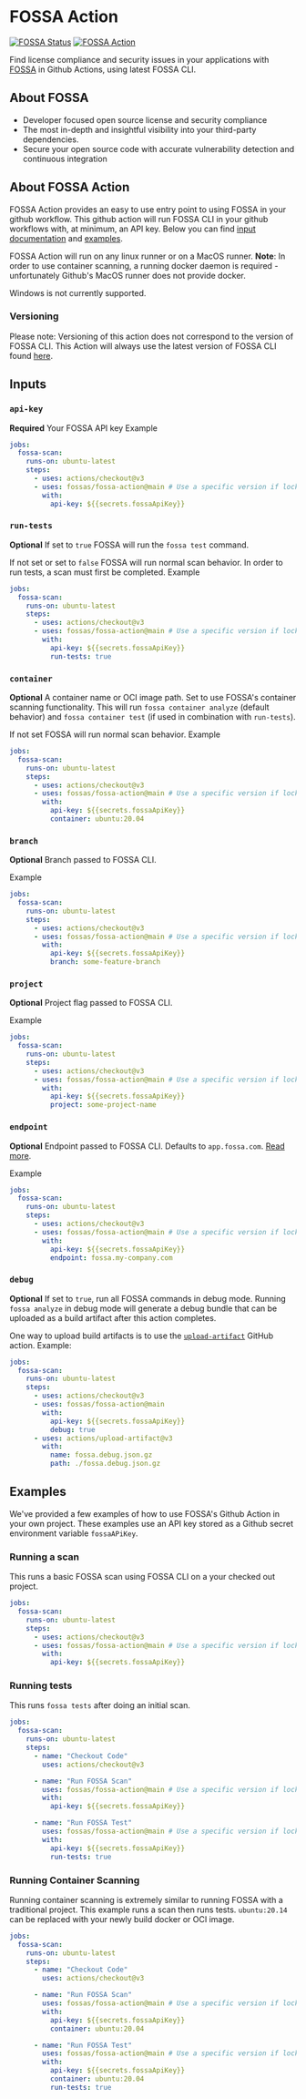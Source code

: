 # FOSSA Action
[![FOSSA Status](https://app.fossa.com/api/projects/custom%2B1%2Fgithub.com%2Ffossas%2Ffossa-action.svg?type=shield)](https://app.fossa.com/projects/custom%2B1%2Fgithub.com%2Ffossas%2Ffossa-action?ref=badge_shield)
[![FOSSA Action](https://github.com/fossas/fossa-action/actions/workflows/test.yml/badge.svg)](https://github.com/fossas/fossa-action/actions/)

Find license compliance and security issues in your applications with [FOSSA](https://fossa.com) in Github Actions, using latest FOSSA CLI.

## About FOSSA
* Developer focused open source license and security compliance
* The most in-depth and insightful visibility into your third-party dependencies.
* Secure your open source code with accurate vulnerability detection and continuous integration

## About FOSSA Action
FOSSA Action provides an easy to use entry point to using FOSSA in your github workflow. This github action will run FOSSA CLI in your github workflows with, at minimum, an API key. Below you can find [input documentation](#inputs) and [examples](#examples).

FOSSA Action will run on any linux runner or on a MacOS runner. **Note**: In order to use container scanning, a running docker daemon is required - unfortunately Github's MacOS runner does not provide docker.

Windows is not currently supported.

### Versioning
Please note: Versioning of this action does not correspond to the version of FOSSA CLI. This Action will always use the latest version of FOSSA CLI found [here](https://github.com/fossas/fossa-cli/releases).

## Inputs

### `api-key`
**Required** Your FOSSA API key
Example
```yml
jobs:
  fossa-scan:
    runs-on: ubuntu-latest
    steps:
      - uses: actions/checkout@v3
      - uses: fossas/fossa-action@main # Use a specific version if locking is preferred
        with:
          api-key: ${{secrets.fossaApiKey}}
```

### `run-tests`
**Optional** If set to `true` FOSSA will run the `fossa test` command.

If not set or set to `false` FOSSA will run normal scan behavior. In order to run tests, a scan must first be completed.
Example
```yml
jobs:
  fossa-scan:
    runs-on: ubuntu-latest
    steps:
      - uses: actions/checkout@v3
      - uses: fossas/fossa-action@main # Use a specific version if locking is preferred
        with:
          api-key: ${{secrets.fossaApiKey}}
          run-tests: true
```

### `container`
**Optional** A container name or OCI image path.  Set to use FOSSA's container scanning functionality. This will run `fossa container analyze` (default behavior) and `fossa container test` (if used in combination with `run-tests`).

If not set FOSSA will run normal scan behavior.
Example
```yml
jobs:
  fossa-scan:
    runs-on: ubuntu-latest
    steps:
      - uses: actions/checkout@v3
      - uses: fossas/fossa-action@main # Use a specific version if locking is preferred
        with:
          api-key: ${{secrets.fossaApiKey}}
          container: ubuntu:20.04
```

### `branch`

**Optional** Branch passed to FOSSA CLI.

Example
```yml
jobs:
  fossa-scan:
    runs-on: ubuntu-latest
    steps:
      - uses: actions/checkout@v3
      - uses: fossas/fossa-action@main # Use a specific version if locking is preferred
        with:
          api-key: ${{secrets.fossaApiKey}}
          branch: some-feature-branch
```

### `project`

**Optional** Project flag passed to FOSSA CLI.

Example
```yml
jobs:
  fossa-scan:
    runs-on: ubuntu-latest
    steps:
      - uses: actions/checkout@v3
      - uses: fossas/fossa-action@main # Use a specific version if locking is preferred
        with:
          api-key: ${{secrets.fossaApiKey}}
          project: some-project-name
```

### `endpoint`

**Optional** Endpoint passed to FOSSA CLI. Defaults to `app.fossa.com`. [Read more](https://github.com/fossas/spectrometer/blob/master/docs/userguide.md#common-fossa-project-flags).

Example
```yml
jobs:
  fossa-scan:
    runs-on: ubuntu-latest
    steps:
      - uses: actions/checkout@v3
      - uses: fossas/fossa-action@main # Use a specific version if locking is preferred
        with:
          api-key: ${{secrets.fossaApiKey}}
          endpoint: fossa.my-company.com
```

### `debug`

**Optional** If set to `true`, run all FOSSA commands in debug mode. Running `fossa analyze` in debug mode will generate a debug bundle that can be uploaded as a build artifact after this action completes.

One way to upload build artifacts is to use the [`upload-artifact`](https://github.com/actions/upload-artifact) GitHub action. Example:

```yml
jobs:
  fossa-scan:
    runs-on: ubuntu-latest
    steps:
      - uses: actions/checkout@v3
      - uses: fossas/fossa-action@main
        with:
          api-key: ${{secrets.fossaApiKey}}
          debug: true
      - uses: actions/upload-artifact@v3
        with:
          name: fossa.debug.json.gz
          path: ./fossa.debug.json.gz
```


## Examples
We've provided a few examples of how to use FOSSA's Github Action in your own project. These examples use an API key stored as a Github secret environment variable `fossaAPiKey`.

### Running a scan
This runs a basic FOSSA scan using FOSSA CLI on a your checked out project.

```yml
jobs:
  fossa-scan:
    runs-on: ubuntu-latest
    steps:
      - uses: actions/checkout@v3
      - uses: fossas/fossa-action@main # Use a specific version if locking is preferred
        with:
          api-key: ${{secrets.fossaApiKey}}
```

### Running tests
This runs `fossa tests` after doing an initial scan.

```yml
jobs:
  fossa-scan:
    runs-on: ubuntu-latest
    steps:
      - name: "Checkout Code"
        uses: actions/checkout@v3

      - name: "Run FOSSA Scan"
        uses: fossas/fossa-action@main # Use a specific version if locking is preferred
        with:
          api-key: ${{secrets.fossaApiKey}}

      - name: "Run FOSSA Test"
        uses: fossas/fossa-action@main # Use a specific version if locking is preferred
        with:
          api-key: ${{secrets.fossaApiKey}}
          run-tests: true
```

### Running Container Scanning
Running container scanning is extremely similar to running FOSSA with a traditional project. This example runs a scan then runs tests. `ubuntu:20.14` can be replaced with your newly build docker or OCI image.

```yml
jobs:
  fossa-scan:
    runs-on: ubuntu-latest
    steps:
      - name: "Checkout Code"
        uses: actions/checkout@v3

      - name: "Run FOSSA Scan"
        uses: fossas/fossa-action@main # Use a specific version if locking is preferred
        with:
          api-key: ${{secrets.fossaApiKey}}
          container: ubuntu:20.04

      - name: "Run FOSSA Test"
        uses: fossas/fossa-action@main # Use a specific version if locking is preferred
        with:
          api-key: ${{secrets.fossaApiKey}}
          container: ubuntu:20.04
          run-tests: true
```
